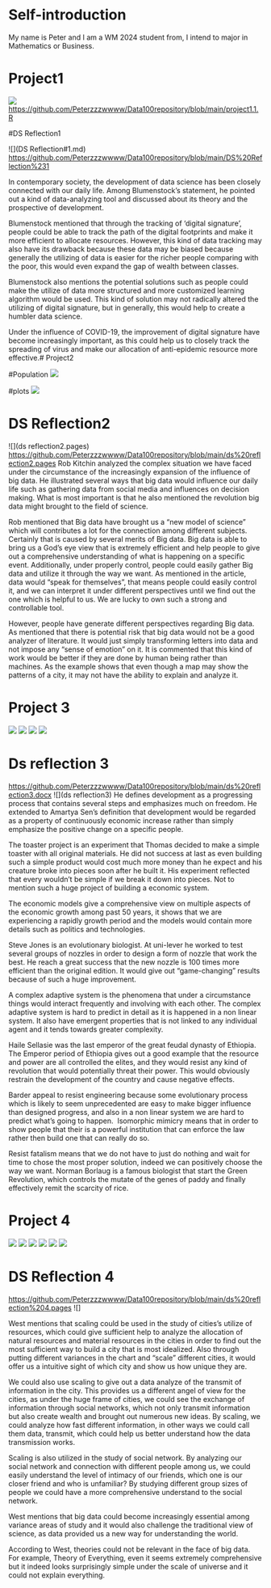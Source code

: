 # Self-introduction

My name is Peter and I am a WM 2024 student from, I intend to major in Mathematics or Business.



# Project1
![](details.png)
https://github.com/Peterzzzwwww/Data100repository/blob/main/project1.1.R

#DS Reflection1


![](DS Reflection#1.md)
https://github.com/Peterzzzwwww/Data100repository/blob/main/DS%20Reflection%231

In contemporary society, the development of data science has been closely connected with our daily life. Among Blumenstock’s statement, he pointed out a kind of data-analyzing tool and discussed about its theory and the prospective of development. 

Blumenstock mentioned that through the tracking of  ‘digital signature’, people could be able to track the path of the digital footprints and make it more efficient to allocate resources. However, this kind of data tracking may also have its drawback because these data may be biased because generally the utilizing of data is easier for the richer people comparing with the poor, this would even expand the gap of wealth between classes. 

Blumenstock also mentions the potential solutions such as people could make the utilize of data more structured and more customized learning algorithm would be used. This kind of solution may not radically altered the utilizing of digital signature, but in generally, this would help to create a humbler data science. 

Under the influence of COVID-19, the improvement of digital signature have become increasingly important, as this could help us to closely track the spreading of virus and make our allocation of anti-epidemic resource more effective.# Project2

#Population
![](lbr_pop19.png)

#plots
![](Ghana.png)

# DS Reflection2
![](ds reflection2.pages)
https://github.com/Peterzzzwwww/Data100repository/blob/main/ds%20reflection2.pages
Rob Kitchin analyzed the complex situation we have faced under the circumstance of the increasingly expansion of the influence of big data. He illustrated several ways that big data would influence our daily life such as gathering data from social media and influences on decision making. What is most important is that he also mentioned the revolution big data might brought to the field of science. 

Rob mentioned that Big data have brought us a “new model of science” which will contributes a lot for the connection among different subjects. Certainly that is caused by several merits of Big data. Big data is able to bring us a God’s eye view that is extremely efficient and help people to give out a comprehensive understanding of what is happening on a specific event. Additionally, under properly control, people could easily gather Big data and utilize it through the way we want. As mentioned in the article, data would “speak for themselves”, that means people could easily control it, and we can interpret it under different perspectives until we find out the one which is helpful to us. We are lucky to own such a strong and controllable tool.

However, people have generate different perspectives regarding Big data. As mentioned that there is potential risk that big data would not be a good analyzer of literature. It would just simply transforming letters into data and not impose any “sense of emotion” on it. It is commented that this kind of work would be better if they are done by human being rather than machines. As the example shows that even though a map may show the patterns of a city, it may not have the ability to explain and analyze it. 

# Project 3

![](3.11.png)
![](3.12.png)
![](3.21.png)
![](3.22.png)

# Ds reflection 3

https://github.com/Peterzzzwwww/Data100repository/blob/main/ds%20reflection3.docx
![](ds reflection3)
He defines development as a progressing process that contains several steps and emphasizes much on freedom. He extended to Amartya Sen’s definition that development would be regarded as a property of continuously economic increase rather than simply emphasize the positive change on a specific people. 

The toaster project is an experiment that Thomas decided to make a simple toaster with all original materials. He did not success at last as even building such a simple product would cost much more money than he expect and his creature broke into pieces soon after he built it. His experiment reflected that every wouldn’t be simple if we break it down into pieces. Not to mention such a huge project of building a economic system.

The economic models give a comprehensive view on multiple aspects of the economic growth among past 50 years, it shows that we are experiencing a rapidly growth period and the models would contain more details such as politics and technologies. 

Steve Jones is an evolutionary biologist. At uni-lever he worked to test several groups of nozzles in order to design a form of nozzle that work the best. He reach a great success that the new nozzle is 100 times more efficient than the original edition. It would give out “game-changing” results because of such a huge improvement. 

A complex adaptive system is the phenomena that under a circumstance things would interact frequently and involving with each other. The complex adaptive system is hard to predict in detail as it is happened in a non linear system. It also have emergent properties that is not linked to any individual agent and it tends towards greater complexity. 

Haile Sellasie was the last emperor of the great feudal dynasty of Ethiopia. The Emperor period of Ethiopia gives out a good example that the resource and power are all controlled the elites, and they would resist any kind of revolution that would potentially threat their power. This would obviously restrain the development of the country and cause negative effects. 

Barder appeal to resist engineering because some evolutionary process which is likely to seem unprecedented are easy to make bigger influence than designed progress, and also in a non linear system we are hard to predict what’s going to happen.  Isomorphic mimicry means that in order to show people that their is a powerful institution that can enforce the law rather then build one that can really do so. 

Resist fatalism means that we do not have to just do nothing and wait for time to chose the most proper solution, indeed we can positively choose the way we want. Norman Borlaug is a famous biologist that start the Green Revolution, which controls the mutate of the genes of paddy and finally effectively remit the scarcity of rice.


# Project 4
![](4.1.png)
![](4.3.png)
![](4.4.png)
![](4.5.png)
![](4.6.png)
![](4.7.png)

# DS Reflection 4
https://github.com/Peterzzzwwww/Data100repository/blob/main/ds%20reflection%204.pages
![]

West mentions that scaling could be used in the study of cities’s utilize of resources, which could give sufficient help to analyze the allocation of natural resources and material resources in the cities in order to find out the most sufficient way to build a city that is most idealized. Also through putting different variances in the chart and “scale” different cities, it would offer us a intuitive sight of which city and show us how unique they are. 

We could also use scaling to give out a data analyze of the transmit of information in the city. This provides us a different angel of view for the cities, as under the huge frame of cities, we could see the exchange of information through social networks, which not only transmit information but also create wealth and brought out numerous new ideas. By scaling, we could analyze how fast different information, in other ways we could call them data, transmit, which could help us better understand how the data transmission works. 

Scaling is also utilized in the study of social network. By analyzing our social network and connection with different people among us, we could easily understand the level of intimacy of our friends, which one is our closer friend and who is unfamiliar?  By studying different group sizes of people we could have a more comprehensive understand to the social network. 

West mentions that big data could become increasingly essential among variance areas of study and it would also challenge the traditional view of science, as data provided us a new way for understanding the world. 

According to West, theories could not be relevant in the face of big data. For example, Theory of Everything, even it seems extremely comprehensive but it indeed looks surprisingly simple under the scale of universe and it could not explain everything. 
